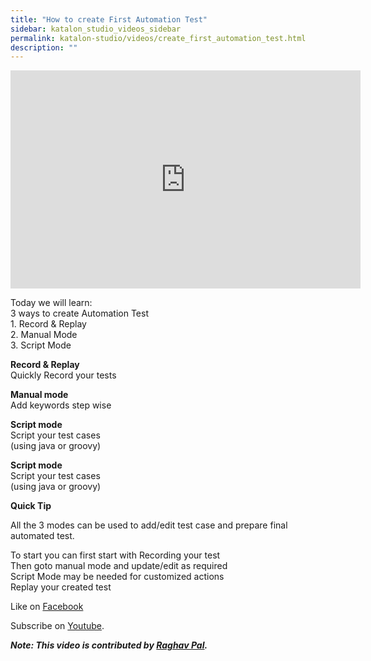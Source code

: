 ```yaml
---
title: "How to create First Automation Test"
sidebar: katalon_studio_videos_sidebar
permalink: katalon-studio/videos/create_first_automation_test.html
description: ""
---
```

<iframe src="https://www.youtube.com/embed/0COATg2BsCY?autoplay=1" width="560" height="349" frameborder="0" allowfullscreen="allowfullscreen">&nbsp;</iframe>

Today we will learn:  
3 ways to create Automation Test  
1\. Record & Replay  
2\. Manual Mode  
3\. Script Mode

**Record & Replay**  
Quickly Record your tests

**Manual mode**  
Add keywords step wise

**Script mode**  
Script your test cases  
(using java or groovy)

**Script mode**  
Script your test cases  
(using java or groovy)

**Quick Tip**

All the 3 modes can be used to add/edit test case and prepare final automated test.

To start you can first start with Recording your test  
Then goto manual mode and update/edit as required  
Script Mode may be needed for customized actions  
Replay your created test

Like on [Facebook](https://www.facebook.com/automationstepbystep/) 

Subscribe on [Youtube](https://www.youtube.com/channel/UCTt7pyY-o0eltq14glaG5dg).

**_Note: This video is contributed by [Raghav Pal](https://www.youtube.com/channel/UCTt7pyY-o0eltq14glaG5dg)._**